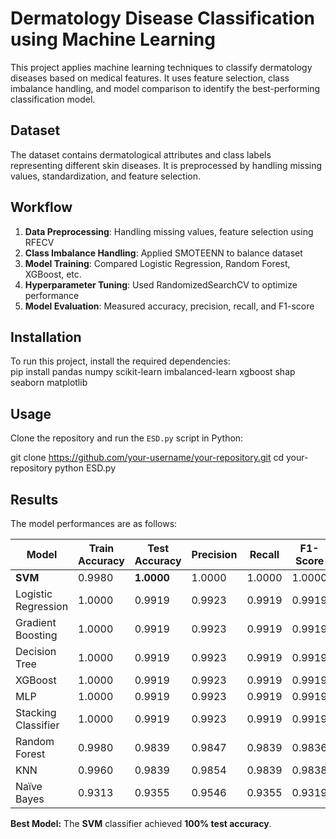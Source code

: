 # Dermatology Disease Classification using Machine Learning  

This project applies machine learning techniques to classify dermatology diseases based on medical features. It uses feature selection, class imbalance handling, and model comparison to identify the best-performing classification model.

## Dataset  
The dataset contains dermatological attributes and class labels representing different skin diseases. It is preprocessed by handling missing values, standardization, and feature selection.  

## Workflow  
1. **Data Preprocessing**: Handling missing values, feature selection using RFECV  
2. **Class Imbalance Handling**: Applied SMOTEENN to balance dataset  
3. **Model Training**: Compared Logistic Regression, Random Forest, XGBoost, etc.  
4. **Hyperparameter Tuning**: Used RandomizedSearchCV to optimize performance  
5. **Model Evaluation**: Measured accuracy, precision, recall, and F1-score  

## Installation  
To run this project, install the required dependencies:  
pip install pandas numpy scikit-learn imbalanced-learn xgboost shap seaborn matplotlib

## Usage  
Clone the repository and run the `ESD.py` script in Python:

git clone https://github.com/your-username/your-repository.git
cd your-repository
python ESD.py


## Results  
The model performances are as follows:  

| Model                  | Train Accuracy | Test Accuracy | Precision | Recall | F1-Score |
|------------------------|---------------|--------------|-----------|--------|----------|
| **SVM**               | 0.9980        | **1.0000**   | 1.0000    | 1.0000 | 1.0000   |
| Logistic Regression   | 1.0000        | 0.9919       | 0.9923    | 0.9919 | 0.9919   |
| Gradient Boosting     | 1.0000        | 0.9919       | 0.9923    | 0.9919 | 0.9919   |
| Decision Tree         | 1.0000        | 0.9919       | 0.9923    | 0.9919 | 0.9919   |
| XGBoost              | 1.0000        | 0.9919       | 0.9923    | 0.9919 | 0.9919   |
| MLP                  | 1.0000        | 0.9919       | 0.9923    | 0.9919 | 0.9919   |
| Stacking Classifier  | 1.0000        | 0.9919       | 0.9923    | 0.9919 | 0.9919   |
| Random Forest        | 0.9980        | 0.9839       | 0.9847    | 0.9839 | 0.9836   |
| KNN                  | 0.9960        | 0.9839       | 0.9854    | 0.9839 | 0.9838   |
| Naïve Bayes          | 0.9313        | 0.9355       | 0.9546    | 0.9355 | 0.9319   |

**Best Model:** The **SVM** classifier achieved **100% test accuracy**.


